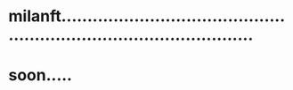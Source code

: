 # milanft..........................................................................................
# soon.....

